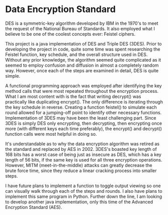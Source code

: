 # Data Encryption Standard

DES is a symmetric-key algorithm developed by IBM in the 1970's to meet the request of the National Bureau of Standards. It also employed what I believe to be one of the coolest concepts ever: Feistel ciphers.

This project is a java implementation of DES and Triple DES (3DES). Prior to developing the project in code, quite some time was spent researching the Feistel function, key schedule, and the overall structure used in DES. Without any prior knowledge, the algorithm seemed quite complicated as it seemed to employ confusion and diffusion in almost a completely random way. However, once each of the steps are examined in detail, DES is quite simple.

A functional programming approach was employed after identifying the key method calls that were most repeated throughout the encryption process. What I am most content with is the fact that writing decrypt() was practically like duplicating encrypt(). The only difference is iterating through the key schedule in reverse. Creating a function feistel() to simulate each round allowed for a jumping-off point to identify other necessary functions. Implementation of 3DES may have been the least challenging part. Since 3DES is simply DES only encrypting, then decrypting, then encrypting once more (with different keys each time preferably), the encrypt() and decrypt() function calls were most helpful in doing so. 

It's understandable as to why the data encryption algorithm was retired as the standard and replaced by AES in 2002. 3DES's boasted key length of 168 bits has a worst case of being just as insecure as DES, which has a key length of 56 bits, if the same key is used for all three encryption operations. However, MITM (meet-in-the-middle) attacks can greatly decrease the brute force time, since they reduce a linear cracking process into smaller steps. 

I have future plans to implement a function to toggle output viewing so one can visually walk through each of the steps and rounds. I also have plans to implement this same program in Python. Further down the line, I am looking to develop another java implementation, only this time of the Advanced Encryption Standard (AES).
